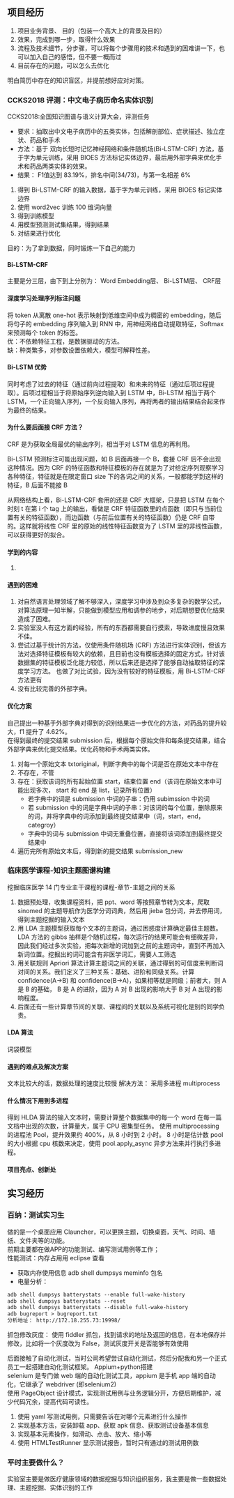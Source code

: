 ## 项目经历
1. 项目业务背景、 目的（包装一个高大上的背景及目的）
2. 效果，完成到哪一步，取得什么效果
3. 流程及技术细节，分步骤，可以将每个步骤用的技术和遇到的困难讲一下，也可以加入自己的感悟，但不要一概而过
4. 目前存在的问题，可以怎么去优化

明白简历中存在的知识盲区，并提前想好应对对策。


### CCKS2018 评测：中文电子病历命名实体识别
CCKS2018:全国知识图谱与语义计算大会，评测任务  
- 要求：抽取出中文电子病历中的五类实体，包括解剖部位、症状描述、独立症状、药品和手术
- 方法：基于 双向长短时记忆神经网络和条件随机场(Bi-LSTM-CRF) 方法，基于字为单元训练，采用 BIOES 方法标记实体边界，最后用外部字典来优化手术和药品两类实体的效果。
- 结果： F1值达到 83.19%，排名中间(34/73)，与第一名相差 6%

1. 得到 Bi-LSTM-CRF 的输入数据，基于字为单元训练，采用 BIOES 标记实体边界
2. 使用 word2vec 训练 100 维词向量
3. 得到训练模型
4. 用模型预测测试集结果，得到结果
5. 对结果进行优化

目的：为了拿到数据，同时锻炼一下自己的能力

#### Bi-LSTM-CRF
主要是分三层，由下到上分别为： Word Embedding层、 Bi-LSTM层、 CRF层

#### 深度学习处理序列标注问题
将 token 从离散 one-hot 表示映射到低维空间中成为稠密的 embedding，随后将句子的 embedding 序列输入到 RNN 中，用神经网络自动提取特征，Softmax 来预测每个 token 的标签。  
优：不依赖特征工程，是数据驱动的方法。  
缺：种类繁多，对参数设置依赖大，模型可解释性差。

#### Bi-LSTM 优势
同时考虑了过去的特征（通过前向过程提取）和未来的特征（通过后项过程提取）。后项过程相当于将原始序列逆向输入到 LSTM 中，Bi-LSTM 相当于两个 LSTM，一个正向输入序列，一个反向输入序列，再将两者的输出结果结合起来作为最终的结果。

#### 为什么要后面接 CRF 方法？
CRF 是为获取全局最优的输出序列，相当于对 LSTM 信息的再利用。

Bi-LSTM 预测标注可能出现问题，如 B 后面再接一个 B，套接 CRF 后不会出现这种情况。因为 CRF 的特征函数和特征模板的存在就是为了对给定序列观察学习各种特征，特征就是在限定窗口 size 下的各词之间的关系，一般都能学到这样的特征，B 后面不能接 B

从网络结构上看，Bi-LSTM-CRF 套用的还是 CRF 大框架，只是把 LSTM 在每个时刻 t 在第 i 个 tag 上的输出，看做是 CRF 特征函数里的点函数（即只与当前位置有关的特征函数），而边函数（与前后位置有关的特征函数）仍是 CRF 自带的。这样就将线性 CRF 里的原始的线性特征函数变为了 LSTM 里的非线性函数，可以获得更好的拟合。


#### 学到的内容
1. 

#### 遇到的困难
1. 对自然语言处理领域了解不够深入，深度学习中涉及到众多复杂的数学公式，对算法原理一知半解，只能做到模型应用和调参的地步，对后期想要优化结果造成了困难。
2. 实验室没人有这方面的经验，所有的东西都需要自行摸索，导致进度慢且效果不佳。
3. 尝试过基于统计的方法，仅使用条件随机场 (CRF) 方法进行实体识别，但该方法对选择特征模板有较大的依赖，且目前也没有模板选择的固定方式，针对该数据集的特征模板泛化能力较低，所以后来还是选择了能够自动抽取特征的深度学习方法。 也做了对比试验，因为没有较好的特征模板，用 Bi-LSTM-CRF 方法更有
4. 没有比较完善的外部字典。

#### 优化方案
自己提出一种基于外部字典对得到的识别结果进一步优化的方法，对药品的提升较大，f1 提升了 4.62%。  
在得到最终的提交结果 submission 后，根据每个原始文件和每条提交结果，结合外部字典来优化提交结果。优化药物和手术两类实体。  
1.	对每一个原始文本 txtoriginal，判断字典中的每个词是否在原始文本中存在
2.	不存在，不管
3.	存在：获取该词的所有起始位置 start，结束位置 end（该词在原始文本中可能出现多次， start 和 end 是 list，记录所有位置）
	- 若字典中的词是 submission 中词的子串：仍用 subimssion 中的词
	- 若 submission 中的词是字典中词的子串：对该词的每个位置，删除原来的词，并将字典中的词添加到最终提交结果中（词，start，end，categroy）
	- 字典中的词与 submission 中词无重叠位置，直接将该词添加到最终提交结果中
4.	遍历完所有原始文本后，得到新的提交结果 submission_new


### 临床医学课程-知识主题图谱构建
挖掘临床医学 14 门专业主干课程的课程-章节-主题之间的关系
1. 数据预处理，收集课程资料，把 ppt、word 等按照章节转为文本，爬取 sinomed 的主题导航作为医学分词词典，然后用 jieba 包分词，并去停用词，得到主题挖掘的输入文本
2. 用 LDA 主题模型获取每个文本的主题词，通过困惑度计算确定最佳主题数。 LDA 方法的 gibbs 抽样是个随机过程，每次运行的结果可能会有细微差异，因此我们经过多次实验，把每次新增的词加到之前的主题词中，直到不再加入新词位置。挖掘出的词可能含有非医学词汇，需要人工筛选
3. 用关联规则 Apriori 算法计算主题词之间的关联，通过得到的可信度来判断词对间的关系。我们定义了三种关系：基础、进阶和同级关系。计算 confidence(A->B) 和 confidence(B->A)，如果相等就是同级；前者大，则 A 是 B 的基础， B 是 A 的进阶，因为 A 对 B 出现的影响大于 B 对 A 出现的影响程度。
4. 后面还有一些计算章节间的关联、课程间的关联以及系统可视化是别的同学负责。

#### LDA 算法
词袋模型	

#### 遇到的难点及解决方案
文本比较大的话，数据处理的速度比较慢
解决方法：
采用多进程 multiprocess

#### 什么情况下用到多进程
得到 HLDA 算法的输入文本时，需要计算整个数据集中的每一个 word 在每一篇文档中出现的次数，计算量大，属于 CPU 密集型任务。
使用 multiprocessing 的进程池 Pool，提升效果约 400%，从 8 小时到 2 小时。 8 小时是估计数
pool 的大小根据 cpu 核数来决定，使用 pool.apply_async 异步方法来并行执行多进程。

#### 项目亮点、创新处

## 实习经历
### 百纳：测试实习生
做的是一个桌面应用 Clauncher，可以更换主题，切换桌面，天气、时间、墙纸、文件夹等的功能。  
前期主要都在做APP的功能测试、编写测试用例等工作；  
性能测试：内存占用用 eclipse 查看
- 获取内存使用信息 adb shell dumpsys meminfo 包名
- 电量分析：  
```html
adb shell dumpsys batterystats --enable full-wake-history  
adb shell dumpsys batterystats --reset  
adb shell dumpsys batterystats --disable full-wake-history   
adb bugreport > bugreport.txt  
分析地址： http://172.18.255.73:19998/
```
抓包修改灰度： 使用 fiddler 抓包，找到请求的地址及返回的信息，在本地保存并修改，比如将一个灰度改为 False，测试灰度开关是否能够有效使用

后面接触了自动化测试，当时公司希望尝试自动化测试，然后分配我和另一个正式员工一起搭建自动化测试框架。
Appium+python搭建  
selenium 是专门做 web 端的自动化测试工具，appium 是手机 app 端的自动化，它继承了 webdriver (即selenium2)  
使用 PageObject 设计模式，实现测试用例与业务逻辑分开，方便后期维护，减少代码冗余，提高代码可读性。

1. 使用 yaml 写测试用例，只需要告诉在对哪个元素进行什么操作
2. 实现基本方法，安装卸载 app、获取 apk 信息、获取测试设备基本信息
2. 实现基本元素操作，如滑动、点击、放大、缩小等
3. 使用 HTMLTestRunner 显示测试报告，暂时只有通过的测试用例数

### 平时主要做什么？
实验室主要是做医疗健康领域的数据挖掘与知识组织服务，我主要是做一些数据处理、主题挖掘、实体识别的工作

